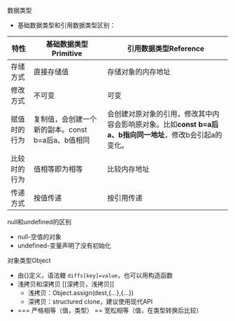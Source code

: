 数据类型
- 基础数据类型和引用数据类型区别：

| 特性     | 基础数据类型Primitive                | 引用数据类型Reference                                               |
| ------ | ------------------------------ | ------------------------------------------------------------- |
| 存储方式   | 直接存储值                          | 存储对象的内存地址                                                     |
| 修改方式   | 不可变                            | 可变                                                            |
| 赋值时的行为 | 复制值，会创建一个新的副本。const b=a后a、b值相同 | 会创建对原对象的引用，修改其中内容会影响原对象。比如**const b=a后a、b指向同一地址**，修改b会引起a的变化。 |
| 比较时的行为 | 值相等即为相等                        | 比较内存地址                                                        |
| 传递方式   | 按值传递                           | 按引用传递                                                         |
null和undefined的区别
- null-空值的对象
- undefined-变量声明了没有初始化

对象类型Object
- 由{}定义，语法糖 `diffs[key]=value`，也可以用构造函数
- 浅拷贝和深拷贝 [[深拷贝，浅拷贝]]
	- 浅拷贝：Object.assign(dest,{...},{...})
	- 深拷贝：structured clone，建议使用现代API
- === 严格相等（值，类型） == 宽松相等（值，在类型转换后比较）

